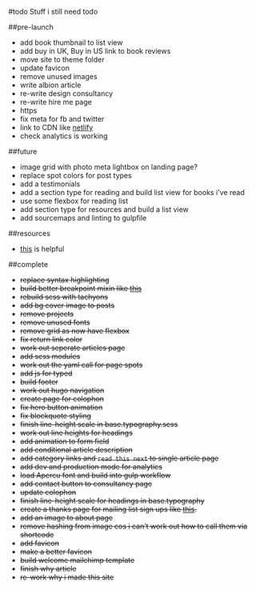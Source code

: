 #todo
Stuff i still need todo

##pre-launch
- add book thumbnail to list view
- add buy in UK, Buy in US link to book reviews
- move site to theme folder
- update favicon
- remove unused images
- write albion article
- re-write design consultancy
- re-write hire me page
- https
- fix meta for fb and twitter
- link to CDN like [netlify](https://www.netlify.com/blog/2016/09/21/a-step-by-step-guide-hugo-on-netlify/)
- check analytics is working

##future
- image grid with photo meta lightbox on landing page?
- replace spot colors for post types
- add a testimonials
- add a section type for reading and build list view for books i've read
- use some flexbox for reading list
- add section type for resources and build a list view
- add sourcemaps and linting to gulpfile

##resources
- [this](https://github.com/IvanChou/hugo-theme-vec) is helpful


##complete
- ~~replace syntax highlighting~~
- ~~build better breakpoint mixin like [this](https://medium.freecodecamp.com/the-100-correct-way-to-do-css-breakpoints-88d6a5ba1862#.3wje0ib56)~~
- ~~rebuild scss with tachyons~~
- ~~add bg cover image to posts~~
- ~~remove projects~~
- ~~remove unused fonts~~
- ~~remove grid as now have flexbox~~
- ~~fix return link color~~
- ~~work out seperate articles page~~
- ~~add scss modules~~
- ~~work out the yaml call for page spots~~
- ~~add js for typed~~
- ~~build footer~~
- ~~work out hugo navigation~~
- ~~create page for colophon~~
- ~~fix hero button animation~~
- ~~fix blockquote styling~~
- ~~finish line-height scale in base.typography.scss~~
- ~~work out line heights for headings~~
- ~~add animation to form field~~
- ~~add conditional article description~~
- ~~add category links and `read this next` to single article page~~
- ~~add dev and production mode for analytics~~
- ~~load Apercu font and build into gulp workflow~~
- ~~add contact button to consultancy page~~
- ~~update colophon~~
- ~~finish line-height scale for headings in base.typography~~
- ~~create a thanks page for mailing list sign ups like [this](https://pjrvs.com/thanks/).~~
- ~~add an image to about page~~
- ~~remove hashing from image cos i can't work out how to call them via shortcode~~
- ~~add favicon~~
- ~~make a better favicon~~
- ~~build welcome mailchimp template~~
- ~~finish why article~~
- ~~re-work why i made this site~~
